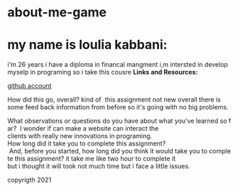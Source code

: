 # about-me-game

#  my name is loulia kabbani:
i'm 26 years i have a diploma in financal mangment i,m intersted in develop myselp in programing so i take this cousre
**Links and Resources:**

[github account]( https://github.com/louliakabbani/about-me-gam)

How did this go, overall?
kind of  this assignment not new overall there is some feed back information from before so it's going with no big problems. 



What observations or questions do you have about what you’ve learned so far?
 I wonder if can make a website can interact the clients with really new innovations in programing. 
  
How long did it take you to complete this assignment?
 And, before you started, how long did you think it would take you to complete this assignment?
it take me like two hour to complete it 
but i thought it will took not much time but i face a little issues.




copyrigth 2021


 